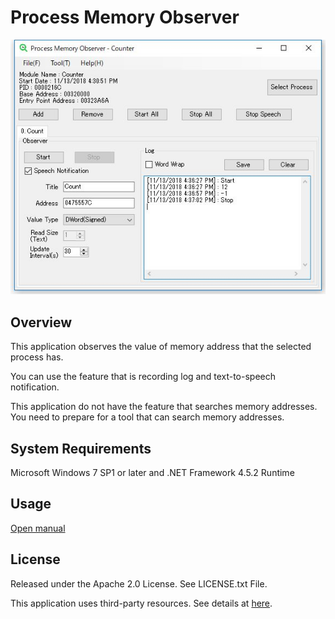 # Process Memory Observer

<img src="Docs/images/default/screen.JPG">

## Overview
This application observes the value of memory address that the selected process has.

You can use the feature that is recording log and text-to-speech notification.

This application do not have the feature that searches memory addresses. You need to prepare for a tool that can search memory addresses.

## System Requirements
Microsoft Windows 7 SP1 or later and .NET Framework 4.5.2 Runtime

## Usage
<a href="https://tkpphr.github.io/ProcessMemoryObserver/Docs/manual.html">Open manual</a>

## License
Released under the Apache 2.0 License.
See LICENSE.txt File.

This application uses third-party resources.
See details at <a href="https://tkpphr.github.io/ProcessMemoryObserver/Docs/notices.html">here</a>.